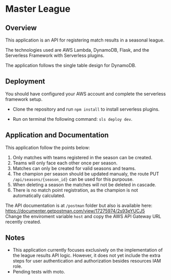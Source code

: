 # Master League

## Overview

This application is an API for registering match results in a seasonal league. 

The technologies used are AWS Lambda, DynamoDB, Flask, and the Serverless Framework with Serverless plugins.  

The application follows the single table design for DynamoDB.

## Deployment

You should have configured your AWS account and complete the serverless framework setup.

- Clone the repository and run `npm install` to install serverless plugins.

- Run on terminal the following command: `sls deploy dev`.

## Application and Documentation

This application follow the points below:

1. Only matches with teams registered in the season can be created.
2. Teams will only face each other once per season.
3. Matches can only be created for valid seasons and teams.
4. The champion per season should be updated manualy, the route PUT `/api/seasons/{season_id}` can be used for this purpouse.
5. When deleting a season the matches will not be deleted in cascade.
6. There is no match point registration, as the champion is not automatically calculated.

The API documentation is at `/postman` folder but also is available here: https://documenter.getpostman.com/view/17275974/2s93eYUCJ5  
Change the enviroment variable `host` and copy the AWS API Gateway URL recently created.

## Notes

- This application currently focuses exclusively on the implementation of the league results API logic. However, it does not yet include the extra steps for user authentication and authorization besides resources IAM role.
- Pending tests with moto.
